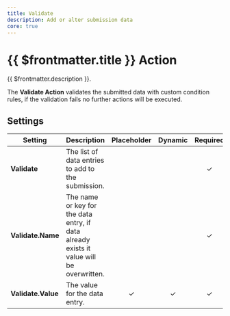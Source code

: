 ```yaml
---
title: Validate
description: Add or alter submission data
core: true
---
```


# {{ $frontmatter.title }} Action

{{ $frontmatter.description }}.

The **Validate Action** validates the submitted data with custom condition rules, if the validation fails no further actions will be executed.

## Settings

| Setting | Description | Placeholder | Dynamic | Required |
| ------- | ----------- | :---------: | :-----: | :------: |
| **Validate** | The list of data entries to add to the submission.  | | | &#x2713; |
| **Validate.Name** | The name or key for the data entry, if data already exists it value will be overwritten. | | | &#x2713; |
| **Validate.Value** | The value for the data entry. | &#x2713; | &#x2713; | &#x2713; |
